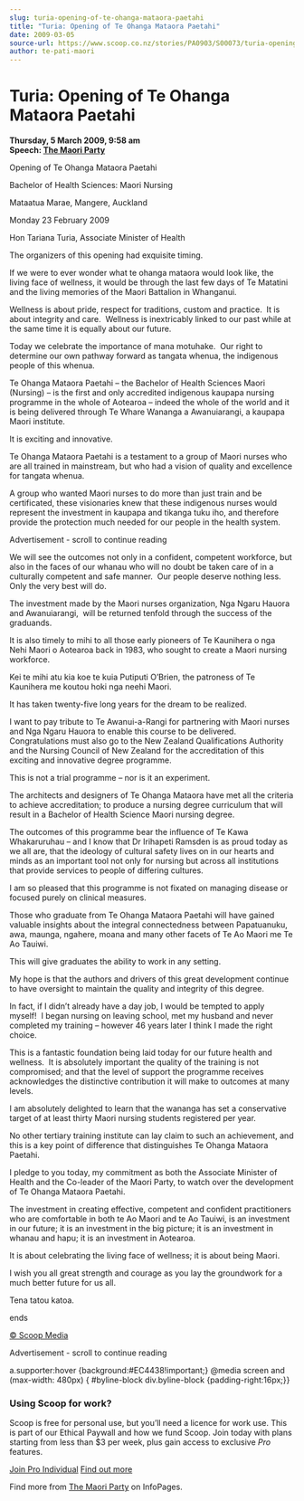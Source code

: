 ```yaml
---
slug: turia-opening-of-te-ohanga-mataora-paetahi
title: "Turia: Opening of Te Ohanga Mataora Paetahi"
date: 2009-03-05
source-url: https://www.scoop.co.nz/stories/PA0903/S00073/turia-opening-of-te-ohanga-mataora-paetahi.htm
author: te-pati-maori
---
```

Turia: Opening of Te Ohanga Mataora Paetahi
===========================================

**Thursday, 5 March 2009, 9:58 am**  
**Speech: [The Maori Party](https://info.scoop.co.nz/The_Maori_Party)**

Opening of Te Ohanga Mataora Paetahi

Bachelor of Health Sciences: Maori Nursing

Mataatua Marae, Mangere, Auckland

Monday 23 February 2009

Hon Tariana Turia, Associate Minister of Health

The organizers of this opening had exquisite timing.

If we were to ever wonder what te ohanga mataora would look like, the living face of wellness, it would be through the last few days of Te Matatini and the living memories of the Maori Battalion in Whanganui.

Wellness is about pride, respect for traditions, custom and practice.  It is about integrity and care.  Wellness is inextricably linked to our past while at the same time it is equally about our future.

Today we celebrate the importance of mana motuhake.  Our right to determine our own pathway forward as tangata whenua, the indigenous people of this whenua.

Te Ohanga Mataora Paetahi – the Bachelor of Health Sciences Maori (Nursing) – is the first and only accredited indigenous kaupapa nursing programme in the whole of Aotearoa – indeed the whole of the world and it is being delivered through Te Whare Wananga a Awanuiarangi, a kaupapa Maori institute.

It is exciting and innovative.

Te Ohanga Mataora Paetahi is a testament to a group of Maori nurses who are all trained in mainstream, but who had a vision of quality and excellence for tangata whenua.

A group who wanted Maori nurses to do more than just train and be certificated, these visionaries knew that these indigenous nurses would represent the investment in kaupapa and tikanga tuku iho, and therefore provide the protection much needed for our people in the health system.

Advertisement - scroll to continue reading





We will see the outcomes not only in a confident, competent workforce, but also in the faces of our whanau who will no doubt be taken care of in a culturally competent and safe manner.  Our people deserve nothing less.  Only the very best will do.

The investment made by the Maori nurses organization, Nga Ngaru Hauora and Awanuiarangi,  will be returned tenfold through the success of the graduands.

It is also timely to mihi to all those early pioneers of Te Kaunihera o nga Nehi Maori o Aotearoa back in 1983, who sought to create a Maori nursing workforce.

Kei te mihi atu kia koe te kuia Putiputi O’Brien, the patroness of Te Kaunihera me koutou hoki nga neehi Maori.

It has taken twenty-five long years for the dream to be realized.

I want to pay tribute to Te Awanui-a-Rangi for partnering with Maori nurses and Nga Ngaru Hauora to enable this course to be delivered.  Congratulations must also go to the New Zealand Qualifications Authority and the Nursing Council of New Zealand for the accreditation of this exciting and innovative degree programme.

This is not a trial programme – nor is it an experiment.

The architects and designers of Te Ohanga Mataora have met all the criteria to achieve accreditation; to produce a nursing degree curriculum that will result in a Bachelor of Health Science Maori nursing degree.

The outcomes of this programme bear the influence of Te Kawa Whakaruruhau – and I know that Dr Irihapeti Ramsden is as proud today as we all are, that the ideology of cultural safety lives on in our hearts and minds as an important tool not only for nursing but across all institutions that provide services to people of differing cultures.

I am so pleased that this programme is not fixated on managing disease or focused purely on clinical measures.

Those who graduate from Te Ohanga Mataora Paetahi will have gained valuable insights about the integral connectedness between Papatuanuku, awa, maunga, ngahere, moana and many other facets of Te Ao Maori me Te Ao Tauiwi.

This will give graduates the ability to work in any setting.

My hope is that the authors and drivers of this great development continue to have oversight to maintain the quality and integrity of this degree.

In fact, if I didn’t already have a day job, I would be tempted to apply myself!  I began nursing on leaving school, met my husband and never completed my training – however 46 years later I think I made the right choice.

This is a fantastic foundation being laid today for our future health and wellness.  It is absolutely important the quality of the training is not compromised; and that the level of support the programme receives acknowledges the distinctive contribution it will make to outcomes at many levels.

I am absolutely delighted to learn that the wananga has set a conservative target of at least thirty Maori nursing students registered per year.  

No other tertiary training institute can lay claim to such an achievement, and this is a key point of difference that distinguishes Te Ohanga Mataora Paetahi.

I pledge to you today, my commitment as both the Associate Minister of Health and the Co-leader of the Maori Party, to watch over the development of Te Ohanga Mataora Paetahi. 

The investment in creating effective, competent and confident practitioners who are comfortable in both te Ao Maori and te Ao Tauiwi, is an investment in our future; it is an investment in the big picture; it is an investment in whanau and hapu; it is an investment in Aotearoa.

It is about celebrating the living face of wellness; it is about being Maori.

I wish you all great strength and courage as you lay the groundwork for a much better future for us all.

Tena tatou katoa.

ends

[© Scoop Media](http://www.scoop.co.nz/about/terms.html)  

Advertisement - scroll to continue reading



a.supporter:hover {background:#EC4438!important;} @media screen and (max-width: 480px) { #byline-block div.byline-block {padding-right:16px;}}

### Using Scoop for work?

Scoop is free for personal use, but you’ll need a licence for work use. This is part of our Ethical Paywall and how we fund Scoop. Join today with plans starting from less than $3 per week, plus gain access to exclusive _Pro_ features.  
  
[Join Pro Individual](https://pro.scoop.co.nz/Individual/?from=ProIn24) [Find out more](https://pro.scoop.co.nz/using-scoop-for-work/?from=ProIn24)

Find more from [The Maori Party](https://info.scoop.co.nz/The_Maori_Party) on InfoPages.